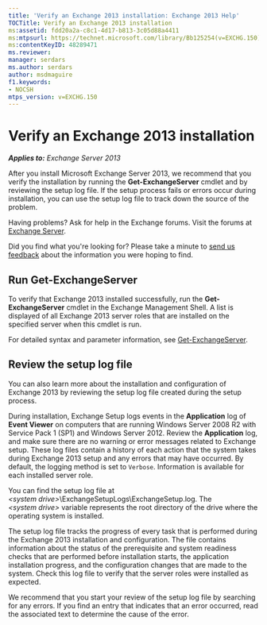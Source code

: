 ```yaml
---
title: 'Verify an Exchange 2013 installation: Exchange 2013 Help'
TOCTitle: Verify an Exchange 2013 installation
ms:assetid: fdd20a2a-c8c1-4d17-b813-3c05d88a4411
ms:mtpsurl: https://technet.microsoft.com/library/Bb125254(v=EXCHG.150)
ms:contentKeyID: 48289471
ms.reviewer: 
manager: serdars
ms.author: serdars
author: msdmaguire
f1.keywords:
- NOCSH
mtps_version: v=EXCHG.150
---
```


# Verify an Exchange 2013 installation

_**Applies to:** Exchange Server 2013_

After you install Microsoft Exchange Server 2013, we recommend that you verify the installation by running the **Get-ExchangeServer** cmdlet and by reviewing the setup log file. If the setup process fails or errors occur during installation, you can use the setup log file to track down the source of the problem.

Having problems? Ask for help in the Exchange forums. Visit the forums at [Exchange Server](https://social.technet.microsoft.com/forums/office/home?category=exchangeserver).

Did you find what you're looking for? Please take a minute to [send us feedback](mailto:exsetuphelpfeedback@microsoft.com?subject=exchange%202013%20setup%20help%20feedback) about the information you were hoping to find.

## Run Get-ExchangeServer

To verify that Exchange 2013 installed successfully, run the **Get-ExchangeServer** cmdlet in the Exchange Management Shell. A list is displayed of all Exchange 2013 server roles that are installed on the specified server when this cmdlet is run.

For detailed syntax and parameter information, see [Get-ExchangeServer](/powershell/module/exchange/Get-ExchangeServer).

## Review the setup log file

You can also learn more about the installation and configuration of Exchange 2013 by reviewing the setup log file created during the setup process.

During installation, Exchange Setup logs events in the **Application** log of **Event Viewer** on computers that are running Windows Server 2008 R2 with Service Pack 1 (SP1) and Windows Server 2012. Review the **Application** log, and make sure there are no warning or error messages related to Exchange setup. These log files contain a history of each action that the system takes during Exchange 2013 setup and any errors that may have occurred. By default, the logging method is set to `Verbose`. Information is available for each installed server role.

You can find the setup log file at *\<system drive\>*\\ExchangeSetupLogs\\ExchangeSetup.log. The *\<system drive\>* variable represents the root directory of the drive where the operating system is installed.

The setup log file tracks the progress of every task that is performed during the Exchange 2013 installation and configuration. The file contains information about the status of the prerequisite and system readiness checks that are performed before installation starts, the application installation progress, and the configuration changes that are made to the system. Check this log file to verify that the server roles were installed as expected.

We recommend that you start your review of the setup log file by searching for any errors. If you find an entry that indicates that an error occurred, read the associated text to determine the cause of the error.
